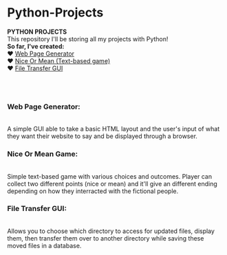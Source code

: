 # Python-Projects
 
<b>PYTHON PROJECTS</b>
<br>
This repository I'll be storing all my projects with Python!
<br>
<b>So far, I've created:</b><br>
♥ <a href="https://github.com/MamaD33R/Python-Projects/tree/main/Web%20Page%20Generator">Web Page Generator</a><br>
♥ <a href="https://github.com/MamaD33R/Python-Projects/blob/main/NiceMeanGame/niceormean.py">Nice Or Mean (Text-based game)</a><br>
♥ <a href="https://github.com/MamaD33R/Python-Projects/tree/main/File%20Transfer%20Shutil">File Transfer GUI</a>

  <br>
    <br>
<h3>Web Page Generator:</h3><br>
A simple GUI able to take a basic HTML layout and the user's input of what they want their website to say and be displayed through a browser.
<br>
<h3>Nice Or Mean Game:</h3><br>
Simple text-based game with various choices and outcomes. Player can collect two different points (nice or mean) and it'll give an different ending depending on 
how they interracted with the fictional people.
<br>
<h3>File Transfer GUI:</h3><br>
Allows you to choose which directory to access for updated files, display them, then transfer them over to another directory while saving these moved files in a database.
